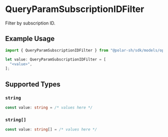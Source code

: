 # QueryParamSubscriptionIDFilter

Filter by subscription ID.

## Example Usage

```typescript
import { QueryParamSubscriptionIDFilter } from "@polar-sh/sdk/models/operations";

let value: QueryParamSubscriptionIDFilter = [
  "<value>",
];
```

## Supported Types

### `string`

```typescript
const value: string = /* values here */
```

### `string[]`

```typescript
const value: string[] = /* values here */
```

